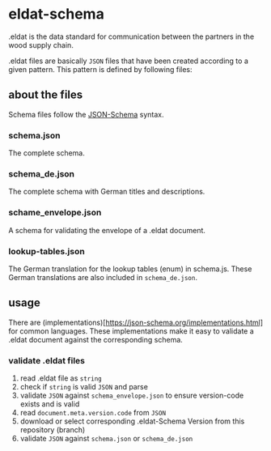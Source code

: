 # eldat-schema
.eldat is the data standard for communication between the partners in the wood supply chain. 

.eldat files are basically `JSON` files that have been created according to a given pattern.
This pattern is defined by following files:

## about the files
Schema files follow the [JSON-Schema](https://json-schema.org/) syntax.

### schema.json
The complete schema.

### schema_de.json
The complete schema with German titles and descriptions.

### schame_envelope.json
A schema for validating the envelope of a .eldat document.

### lookup-tables.json
The German translation for the lookup tables (enum) in schema.js. These German translations are also included in `schema_de.json`.

## usage
There are (implementations)[https://json-schema.org/implementations.html] for common languages. These implementations make it easy to validate a .eldat document against the corresponding schema.

### validate .eldat files
1. read .eldat file as `string`
2. check if `string` is valid `JSON` and parse
3. validate `JSON` against `schema_envelope.json` to ensure version-code exists and is valid
4. read `document.meta.version.code` from `JSON`
5. download or select corresponding .eldat-Schema Version from this repository (branch)
6. validate `JSON` against `schema.json` or `schema_de.json`
